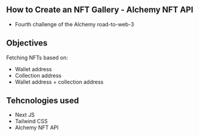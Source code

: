 ## How to Create an NFT Gallery - Alchemy NFT API

- Fourth challenge of the Alchemy road-to-web-3

## Objectives

Fetching NFTs based on:
- Wallet address
- Collection address
- Wallet address + collection address 

## Tehcnologies used

- Next JS
- Tailwind CSS
- Alchemy NFT API

